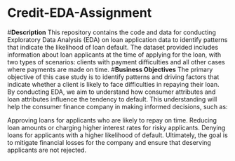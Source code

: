 # Credit-EDA-Assignment
#**Description**
This repository contains the code and data for conducting Exploratory Data Analysis (EDA) on loan application data to identify patterns that indicate the likelihood of loan default. The dataset provided includes information about loan applicants at the time of applying for the loan, with two types of scenarios: clients with payment difficulties and all other cases where payments are made on time.
#**Business Objectives**
The primary objective of this case study is to identify patterns and driving factors that indicate whether a client is likely to face difficulties in repaying their loan. By conducting EDA, we aim to understand how consumer attributes and loan attributes influence the tendency to default. This understanding will help the consumer finance company in making informed decisions, such as:

Approving loans for applicants who are likely to repay on time.
Reducing loan amounts or charging higher interest rates for risky applicants.
Denying loans for applicants with a higher likelihood of default.
Ultimately, the goal is to mitigate financial losses for the company and ensure that deserving applicants are not rejected.
